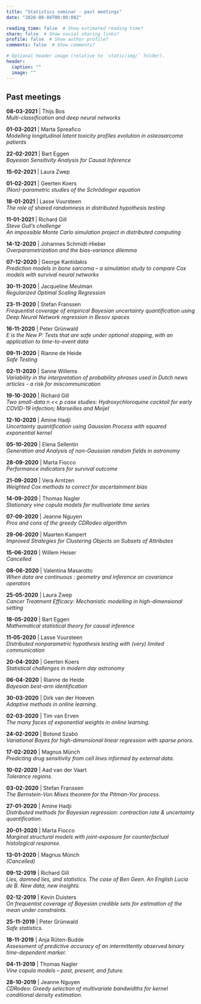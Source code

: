 ```yaml
---
title: "Statistics seminar - past meetings"
date: "2020-08-04T00:00:00Z"

reading_time: false  # Show estimated reading time?
share: false  # Show social sharing links?
profile: false  # Show author profile?
comments: false  # Show comments?

# Optional header image (relative to `static/img/` folder).
header:
  caption: ""
  image: ""
---
```



## Past meetings

**08-03-2021** |  Thijs Bos   
_Multi-classification and deep neural networks_  


**01-03-2021** |   Marta Spreafico  
_Modelling longitudinal latent toxicity profiles evolution in osteosarcoma patients_  


**22-02-2021** |  Bart Eggen  
_Bayesian Sensitivity Analysis for Causal Inference_  

**15-02-2021** | Laura Zwep

**01-02-2021** |  Geerten Koers  
_(Non)-parametric studies of the Schrödinger equation_

**18-01-2021** |  Lasse Vuursteen  
_The role of shared randomness in distributed hypothesis testing_

**11-01-2021** |  Richard Gill  
_Steve Gull’s challenge_   
_An impossible Monte Carlo simulation project in distributed computing_

**14-12-2020** |  Johannes Schmidt-Hieber  
*Overparametrization and the bias-variance dilemma*

**07-12-2020** |  George Kantidakis  
_Prediction models in bone sarcoma – a simulation study to compare Cox models with survival neural networks_

**30-11-2020** | Jacqueline Meulman  
_Regularized Optimal Scaling Regression_

**23-11-2020** | Stefan Franssen  
_Frequentist coverage of empirical Bayesian uncertainty quantification using Deep Neural Network regression in Besov spaces_

**16-11-2020** |  Peter Grünwald  
_E is the New P: Tests that are safe under optional stopping, with an application to time-to-event data_

**09-11-2020** | Rianne de Heide  
_Safe Testing_

**02-11-2020** | Sanne Willems  
_Variability in the interpretation of probability phrases used in Dutch news articles - a risk for miscommunication_

**19-10-2020** | Richard Gill  
*Two small-data n << p case studies: Hydroxychloroquine cocktail for early COVID-19 infection; Marseilles and Meijel*

**12-10-2020** | Amine Hadji  
*Uncertainty quantification using Gaussian Process with squared exponential kernel*  

**05-10-2020** | Elena Sellentin  
*Generation and Analysis of non-Gaussian random fields in astronomy*

**28-09-2020** | Marta Fiocco  
*Performance indicators for survival outcome*

**21-09-2020** | Vera Arntzen  
*Weighted Cox methods to correct for ascertainment bias*

**14-09-2020** | Thomas Nagler  
*Stationary vine copula models for multivariate time series*

**07-09-2020** | Jeanne Nguyen  
*Pros and cons of the greedy CDRodeo algorithm*

**29-06-2020** | Maarten Kampert  
*Improved Strategies for Clustering Objects on Subsets of Attributes*  

**15-06-2020** | Willem Heiser	  
_Cancelled_

**08-06-2020** | Valentina Masarotto		
*When data are continuous : geometry and inference on covariance operators*

**25-05-2020** | Laura Zwep	  
*Cancer Treatment Efficacy: Mechanistic modelling in high-dimensional setting*

**18-05-2020** | Bart Eggen	  
*Mathematical statistical theory for causal inference*

**11-05-2020** | Lasse Vuursteen	  
*Distributed nonparametric hypothesis testing with (very) limited communication*

**20-04-2020** | Geerten Koers	
*Statistical challenges in modern day astronomy*

**06-04-2020** | Rianne de Heide  
*Bayesian best-arm identification*

**30-03-2020** | Dirk van der Hoeven  
*Adaptive methods in online learning.*  

**02-03-2020** |	Tim van Erven	  
*The many faces of exponential weights in online learning.*

**24-02-2020** |	Botond Szabó	     
*Variational Bayes for high-dimensional linear regression with sparse priors.*

**17-02-2020** |	Magnus Münch	     
*Predicting drug sensitivity from cell lines informed by external data.*

**10-02-2020** |	Aad van der Vaart	 
*Tolerance regions.*

**03-02-2020** |	Stefan Franssen    
*The Bernstein-Von Mises theorem for the Pitman-Yor process.*

**27-01-2020** |	Amine Hadji	       
*Distributed methods for Bayesian regression: contraction rate & uncertainty quantification.*

**20-01-2020** |	Marta Fiocco       
*Marginal structural models with  joint-exposure for counterfactual histological response.*

**13-01-2020** |	Magnus Münch  
*(Cancelled)*

**09-12-2019** |	Richard Gill       
*Lies, damned lies, and statistics. The case of Ben Geen. An English Lucia de B. New data, new insights.*

**02-12-2019** |	Kevin Duisters	   
*On frequentist coverage of Bayesian credible sets for estimation of the mean under constraints.*

**25-11-2019** |	Peter Grünwald	   
*Safe statistics.*

**18-11-2019** |	Anja Rüten-Budde   
*Assessment of predictive accuracy of an intermittently observed binary time-dependent marker.*

**04-11-2019** |	Thomas Nagler	     
*Vine copula models – past, present, and future.*

**28-10-2019** |	Jeanne Nguyen	     
*CDRodeo: Greedy selection of multivariate bandwidths for kernel conditional density estimation.* 


